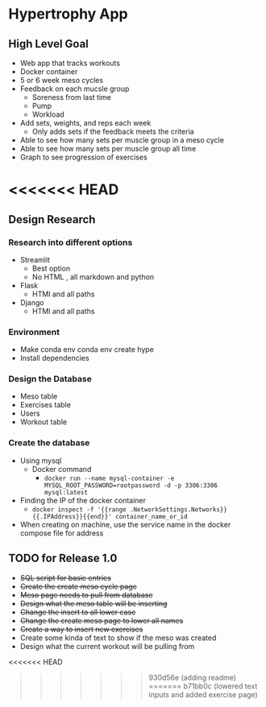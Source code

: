 # Hypertrophy App

## High Level Goal

- Web app that tracks workouts
- Docker container
- 5 or 6 week meso cycles
- Feedback on each mucsle group
    - Soreness from last time
    - Pump
    - Workload
- Add sets, weights, and reps each week
    - Only adds sets if the feedback meets the criteria
- Able to see how many sets per muscle group in a meso cycle
- Able to see how many sets per muscle group all time
- Graph to see progression of exercises

<<<<<<< HEAD
=======
## Design Research

### Research into different options

- Streamlit
    - Best option
    - No HTML , all markdown and python
- Flask
    - HTMl and all paths
- Django
    - HTMl and all paths

### Environment

- Make conda env
    conda env create hype
- Install dependencies

### Design the Database

- Meso table
- Exercises table
- Users 
- Workout table

### Create the database

- Using mysql
    - Docker command
        - `docker run --name mysql-container -e MYSQL_ROOT_PASSWORD=rootpassword -d -p 3306:3306 mysql:latest`
- Finding the IP of the docker container
    - `docker inspect -f '{{range .NetworkSettings.Networks}}{{.IPAddress}}{{end}}' container_name_or_id`
- When creating on machine, use the service name in the docker compose file for address

## TODO for Release 1.0

- ~~SQL script for basic entries~~
- ~~Create the create meso cycle page~~
- ~~Meso page needs to pull from database~~
- ~~Design what the meso table will be inserting~~
- ~~Change the insert to all lower case~~
- ~~Change the create meso page to lower all names~~
- ~~Create a way to insert new exercises~~
- Create some kinda of text to show if the meso was created
- Design what the current workout will be pulling from

<<<<<<< HEAD

>>>>>>> 930d56e (adding readme)
=======
>>>>>>> b71bb0c (lowered text inputs and added exercise page)
